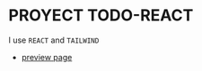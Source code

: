 # PROYECT TODO-REACT

I use `REACT` and `TAILWIND`
- [preview page](https://fanciful-pony-a0cf5a.netlify.app/)
